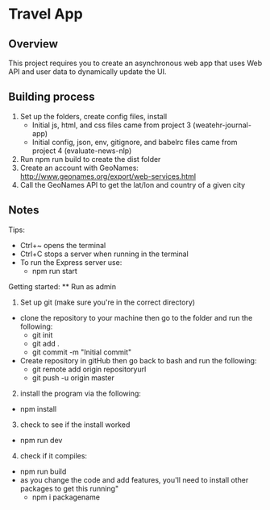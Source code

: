 # Travel App

## Overview
This project requires you to create an asynchronous web app that uses Web API and user data to dynamically update the UI. 

## Building process

1. Set up the folders, create config files, install
    - Initial js, html, and css files came from project 3 (weatehr-journal-app)
    - Initial config, json, env, gitignore, and babelrc files came from project 4 (evaluate-news-nlp)
2. Run npm run build to create the dist folder
3. Create an account with GeoNames: http://www.geonames.org/export/web-services.html
4. Call the GeoNames API to get the lat/lon and country of a given city


## Notes
Tips:
  - Ctrl+~ opens the terminal
  - Ctrl+C stops a server when running in the terminal
  - To run the Express server use:
    - npm run start

Getting started:
** Run as admin
1. Set up git (make sure you're in the correct directory)
  - clone the repository to your machine then go to the folder and run the following:
    - git init
    - git add .
    - git commit -m "Initial commit"
  - Create repository in gitHub then go back to bash and run the following:
    - git remote add origin repositoryurl
    - git push -u origin master
2. install the program via the following:
  - npm install
3. check to see if the install worked
  - npm run dev
4. check if it compiles:
  - npm run build
  - as you change the code and add features, you'll need to install other packages to get this running"
    - npm i packagename